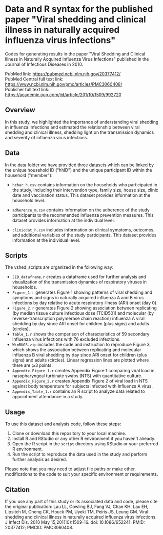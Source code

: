 # Data and R syntax for the published paper "Viral shedding and clinical illness in naturally acquired influenza virus infections"

Codes for generating results in the paper "Viral Shedding and Clinical Illness in Naturally Acquired Influenza Virus Infections" published in the Journal of Infectious Diseases in 2010.

PubMed link: https://pubmed.ncbi.nlm.nih.gov/20377412/  
PubMed Central full text link: https://www.ncbi.nlm.nih.gov/pmc/articles/PMC3060408/  
Publisher full text link: https://academic.oup.com/jid/article/201/10/1509/992720  

## Overview

In this study, we highlighted the importance of understanding viral shedding in influenza infections and estimated the relationship between viral shedding and clinical illness, shedding light on the transmission dynamics and severity of influenza virus infections.

## Data

In the data folder we have provided three datasets which can be linked by the unique household ID ("hhID") and the unique participant ID within the household ("member"):

- `hchar_h.csv`  contains information on the households who participated in the study, including their intervention type, family size, house size, clinic date and vaccination status. This dataset provides information at the household level.

- `adherence_m.csv` contains information on the adherence of the study participants to the recommended influenza prevention measures. This dataset provides information at the individual level.

- `clinicdat_h.csv` includes information on clinical symptoms, outcomes, and additional variables of the study participants. This dataset provides information at the individual level.
  
## Scripts

The vshed_scripts are organized in the following way:

- `JID_dataframe.r` creates a dataframe used for further analysis and visualization of the transmission dynamics of respiratory viruses in households.
- `Figure_1.r` generates Figure 1 showing patterns of viral shedding and symptoms and signs in naturally acquired influenza A and B virus infections by day relative to acute respiratory illness (ARI) onset (day 0).
- `Figure_2.r` generates Figure 2 showing association between replicating (by median tissue culture infectious dose [TCID50]) and molecular (by reverse-transcription polymerase chain reaction) influenza A viral shedding by day since ARI onset for children (plus signs) and adults (circles).
- `Table_1.r` shows the comparison of characteristics of 59 secondary influenza virus infections with 76 excluded infections.
- `WinBUGS.zip` includes the code and instruction to reproduce Figure 3, which shows the association between replicating and molecular influenza B viral shedding by day since ARI onset for children (plus signs) and adults (circles). Linear regression lines are plotted where there are ⩾3 points. 
- `Appendix_Figure_1.r` creates Appendix Figure 1 comparing viral load in nasopharyngeal turbinate swabs (NTS) with quantitative culture.
- `Appendix_Figure_2.r` creates Appendix Figure 2 of viral load in NTS against body temperature for subjects infected with Influenza A virus.
- `Appendix_Table_1.r` contains an R script to analyze data related to appointment attendance in a study.

## Usage

To use this dataset and analysis code, follow these steps:

1. Clone or download this repository to your local machine.
2. Install R and RStudio or any other R environment if you haven't already.
3. Open the R script in the `script` directory using RStudio or your preferred R environment.
4. Run the script to reproduce the data used in the study and perform further analysis as desired.

Please note that you may need to adjust file paths or make other modifications to the code to suit your specific environment or requirements.

## Citation

If you use any part of this study or its associated data and code, please cite the original publication: Lau LL, Cowling BJ, Fang VJ, Chan KH, Lau EH, Lipsitch M, Cheng CK, Houck PM, Uyeki TM, Peiris JS, Leung GM. Viral shedding and clinical illness in naturally acquired influenza virus infections. J Infect Dis. 2010 May 15;201(10):1509-16. doi: 10.1086/652241. PMID: 20377412; PMCID: PMC3060408.
